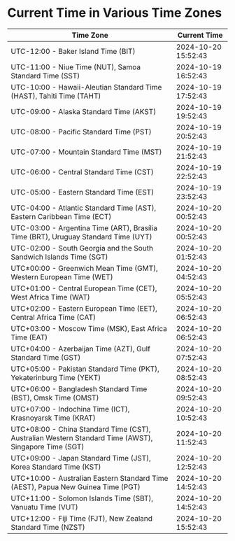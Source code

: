 # Current Time in Various Time Zones

| Time Zone | Current Time |
|-----------|--------------|
| UTC-12:00 - Baker Island Time (BIT) | 2024-10-20 15:52:43 |
| UTC-11:00 - Niue Time (NUT), Samoa Standard Time (SST) | 2024-10-19 16:52:43 |
| UTC-10:00 - Hawaii-Aleutian Standard Time (HAST), Tahiti Time (TAHT) | 2024-10-19 17:52:43 |
| UTC-09:00 - Alaska Standard Time (AKST) | 2024-10-19 19:52:43 |
| UTC-08:00 - Pacific Standard Time (PST) | 2024-10-19 20:52:43 |
| UTC-07:00 - Mountain Standard Time (MST) | 2024-10-19 21:52:43 |
| UTC-06:00 - Central Standard Time (CST) | 2024-10-19 22:52:43 |
| UTC-05:00 - Eastern Standard Time (EST) | 2024-10-19 23:52:43 |
| UTC-04:00 - Atlantic Standard Time (AST), Eastern Caribbean Time (ECT) | 2024-10-20 00:52:43 |
| UTC-03:00 - Argentina Time (ART), Brasília Time (BRT), Uruguay Standard Time (UYT) | 2024-10-20 00:52:43 |
| UTC-02:00 - South Georgia and the South Sandwich Islands Time (SGT) | 2024-10-20 01:52:43 |
| UTC±00:00 - Greenwich Mean Time (GMT), Western European Time (WET) | 2024-10-20 04:52:43 |
| UTC+01:00 - Central European Time (CET), West Africa Time (WAT) | 2024-10-20 05:52:43 |
| UTC+02:00 - Eastern European Time (EET), Central Africa Time (CAT) | 2024-10-20 06:52:43 |
| UTC+03:00 - Moscow Time (MSK), East Africa Time (EAT) | 2024-10-20 06:52:43 |
| UTC+04:00 - Azerbaijan Time (AZT), Gulf Standard Time (GST) | 2024-10-20 07:52:43 |
| UTC+05:00 - Pakistan Standard Time (PKT), Yekaterinburg Time (YEKT) | 2024-10-20 08:52:43 |
| UTC+06:00 - Bangladesh Standard Time (BST), Omsk Time (OMST) | 2024-10-20 09:52:43 |
| UTC+07:00 - Indochina Time (ICT), Krasnoyarsk Time (KRAT) | 2024-10-20 10:52:43 |
| UTC+08:00 - China Standard Time (CST), Australian Western Standard Time (AWST), Singapore Time (SGT) | 2024-10-20 11:52:43 |
| UTC+09:00 - Japan Standard Time (JST), Korea Standard Time (KST) | 2024-10-20 12:52:43 |
| UTC+10:00 - Australian Eastern Standard Time (AEST), Papua New Guinea Time (PGT) | 2024-10-20 14:52:43 |
| UTC+11:00 - Solomon Islands Time (SBT), Vanuatu Time (VUT) | 2024-10-20 14:52:43 |
| UTC+12:00 - Fiji Time (FJT), New Zealand Standard Time (NZST) | 2024-10-20 15:52:43 |
